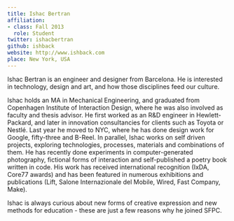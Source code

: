 ```yaml
---
title: Ishac Bertran
affiliation:
- class: Fall 2013
  role: Student
twitter: ishacbertran
github: ishback
website: http://www.ishback.com
place: New York, USA
---
```

Ishac Bertran is an engineer and designer from Barcelona. He is interested in technology, design and art, and how those disciplines feed our culture.

Ishac holds an MA in Mechanical Engineering, and graduated from Copenhagen Institute of Interaction Design, where he was also involved as faculty and thesis advisor. He first worked as an R&D engineer in Hewlett-Packard, and later in innovation consultancies for clients such as Toyota or Nestlé. Last year he moved to NYC, where he has done design work for Google, fifty-three and B-Reel. In parallel, Ishac works on self driven projects, exploring technologies, processes, materials and combinations of them. He has recently done experiments in computer-generated photography, fictional forms of interaction and self-published a poetry book written in code. His work has received international recognition (IxDA, Core77 awards) and has been featured in numerous exhibitions and publications (Lift, Salone Internazionale del Mobile, Wired, Fast Company, Make).

Ishac is always curious about new forms of creative expression and new methods for education - these are just a few reasons why he joined SFPC.
